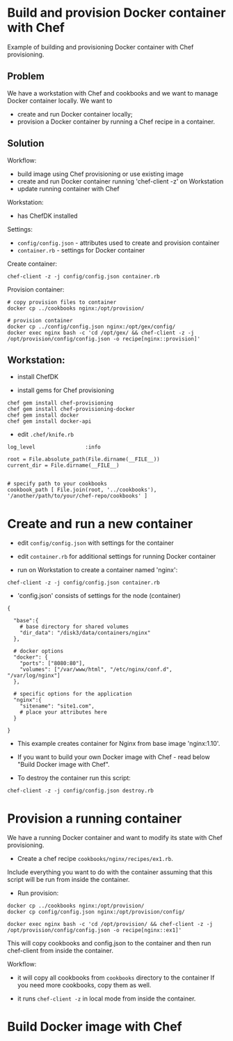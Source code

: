 # Build and provision Docker container with Chef
Example of building and provisioning Docker container with Chef provisioning.

## Problem

We have a workstation with Chef and cookbooks and we want to manage Docker container locally.
We want to 
* create and run Docker container locally;
* provision a Docker container by running a Chef recipe in a container.


## Solution

Workflow:
* build image using Chef provisioning or use existing image
* create and run Docker container running 'chef-client -z' on Workstation
* update running container with Chef 


Workstation:
* has ChefDK installed


Settings:
* `config/config.json` - attributes used to create and provision container
* `container.rb` - settings for Docker container


Create container:
```
chef-client -z -j config/config.json container.rb
```

 
Provision container:

```
# copy provision files to container
docker cp ../cookbooks nginx:/opt/provision/

# provision container
docker cp ../config/config.json nginx:/opt/gex/config/
docker exec nginx bash -c 'cd /opt/gex/ && chef-client -z -j /opt/provision/config/config.json -o recipe[nginx::provision]'
```
 
 
## Workstation:

* install ChefDK

* install gems for Chef provisioning
```
chef gem install chef-provisioning
chef gem install chef-provisioning-docker
chef gem install docker
chef gem install docker-api
```

* edit `.chef/knife.rb`

```
log_level                :info

root = File.absolute_path(File.dirname(__FILE__))
current_dir = File.dirname(__FILE__)


# specify path to your cookbooks
cookbook_path [ File.join(root, '../cookbooks'), '/another/path/to/your/chef-repo/cookbooks' ]

```



# Create and run a new container

* edit `config/config.json` with settings for the container
* edit `container.rb` for additional settings for running Docker container


* run on Workstation to create a container named 'nginx':
```
chef-client -z -j config/config.json container.rb
```

* 'config.json' consists of settings for the node (container)
```
{

  "base":{
    # base directory for shared volumes 
    "dir_data": "/disk3/data/containers/nginx"  
  },
  
  # docker options
  "docker": {
    "ports": ["8080:80"],
    "volumes": ["/var/www/html", "/etc/nginx/conf.d", "/var/log/nginx"]
  },
  
  # specific options for the application
  "nginx":{
    "sitename": "site1.com",
    # place your attributes here
  }

}
```

* This example creates container for Nginx from base image 'nginx:1.10'.


* If you want to build your own Docker image with Chef - read below "Build Docker image with Chef".


* To destroy the container run this script:
```
chef-client -z -j config/config.json destroy.rb
```


# Provision a running container

We have a running Docker container and want to modify its state with Chef provisioning.

* Create a chef recipe `cookbooks/nginx/recipes/ex1.rb`.

Include everything you want to do with the container assuming that this script will be run from inside the container.


* Run provision:
```
docker cp ../cookbooks nginx:/opt/provision/
docker cp config/config.json nginx:/opt/provision/config/

docker exec nginx bash -c 'cd /opt/provision/ && chef-client -z -j /opt/provision/config/config.json -o recipe[nginx::ex1]'
```

This will copy cookbooks and config.json to the container and then run chef-client from inside the container.


Workflow:
* it will copy all cookbooks from `cookbooks` directory to the container
If you need more cookbooks, copy them as well.

* it runs `chef-client -z` in local mode from inside the container.


# Build Docker image with Chef

